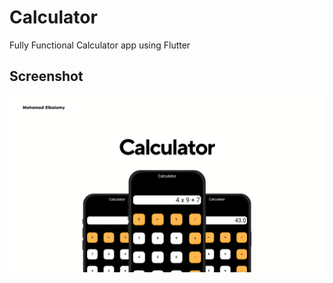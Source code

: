 
# Calculator

Fully Functional Calculator app using Flutter


## Screenshot

![App Screenshots](https://github.com/mohamedelbaiomy/Calculator/blob/master/screenshots/Mokup.png?raw=true)